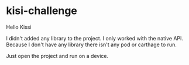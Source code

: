 # kisi-challenge

Hello Kissi

I didn't added any library to the project. I only worked with the native API.
Because I don't have any library there isn't any pod or carthage to run.

Just open the project and run on a device.
